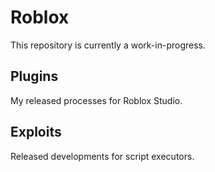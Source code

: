 # Roblox
This repository is currently a work-in-progress.

## Plugins
My released processes for Roblox Studio.

## Exploits
Released developments for script executors.
